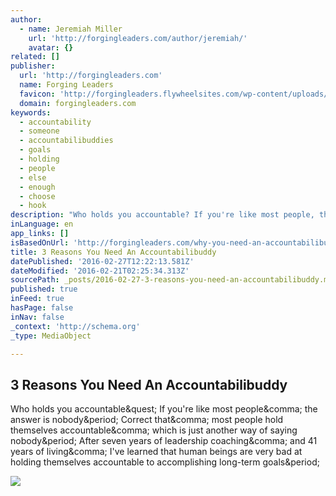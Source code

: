```yaml
---
author:
  - name: Jeremiah Miller
    url: 'http://forgingleaders.com/author/jeremiah/'
    avatar: {}
related: []
publisher:
  url: 'http://forgingleaders.com'
  name: Forging Leaders
  favicon: 'http://forgingleaders.flywheelsites.com/wp-content/uploads/2015/05/favicon.png'
  domain: forgingleaders.com
keywords:
  - accountability
  - someone
  - accountabilibuddies
  - goals
  - holding
  - people
  - else
  - enough
  - choose
  - hook
description: "Who holds you accountable? If you're like most people, the answer is nobody. Correct that, most people hold themselves accountable, which is just another way of saying nobody. After seven years of leadership coaching, and 41 years of living, I've learned that human beings are very bad at holding themselves accountable to accomplishing long-term goals."
inLanguage: en
app_links: []
isBasedOnUrl: 'http://forgingleaders.com/why-you-need-an-accountabilibuddy-and-how-to-find-one/'
title: 3 Reasons You Need An Accountabilibuddy
datePublished: '2016-02-27T12:22:13.581Z'
dateModified: '2016-02-21T02:25:34.313Z'
sourcePath: _posts/2016-02-27-3-reasons-you-need-an-accountabilibuddy.md
published: true
inFeed: true
hasPage: false
inNav: false
_context: 'http://schema.org'
_type: MediaObject

---
```

<article style=""><h1>3 Reasons You Need An Accountabilibuddy</h1><p>Who holds you accountable&amp;quest; If you're like most people&amp;comma; the answer is nobody&amp;period; Correct that&amp;comma; most people hold themselves accountable&amp;comma; which is just another way of saying nobody&amp;period; After seven years of leadership coaching&amp;comma; and 41 years of living&amp;comma; I've learned that human beings are very bad at holding themselves accountable to accomplishing long-term goals&amp;period;</p><img src="http://forgingleaders.com/wp-content/uploads/2016/01/bag-and-hands.jpg" /></article>